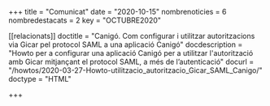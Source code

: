 +++
title           = "Comunicat"
date	 	  	    = "2020-10-15"
nombrenoticies  = 6
nombredestacats = 2
key 		  	    = "OCTUBRE2020"

[[relacionats]]
doctitle          = "Canigó. Com configurar i utilitzar autoritzacions via Gicar pel protocol SAML a una aplicació Canigó"
docdescription    = "Howto per a configurar una aplicació Canigó per a utilitzar l'autorització amb Gicar mitjançant el protocol SAML, a més de l’autenticació"
docurl            = "/howtos/2020-03-27-Howto-utilitzacio_autoritzacio_Gicar_SAML_Canigo/"
doctype           = "HTML"

+++
